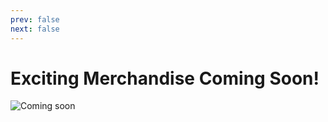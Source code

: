 ```yaml
---
prev: false
next: false
---
```


# Exciting Merchandise Coming Soon!
![Coming soon](https://i.giphy.com/UYpelo7WbjZQg0dDQY.webp)